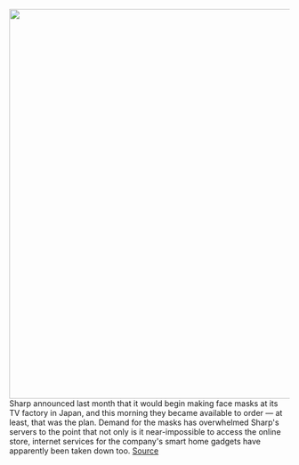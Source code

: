 <img src='https://cdn.vox-cdn.com/thumbor/yp_4sxXaJt1CBFGi2fQr5uXB1C0=/0x0:1800x1200/1200x800/filters:focal(756x456:1044x744)/cdn.vox-cdn.com/uploads/chorus_image/image/66681902/Untitled_2.0.jpg' width='700px' /><br/>
Sharp announced last month that it would begin making face masks at its TV factory in Japan, and this morning they became available to order — at least, that was the plan. Demand for the masks has overwhelmed Sharp's servers to the point that not only is it near-impossible to access the online store, internet services for the company's smart home gadgets have apparently been taken down too.
<a href='https://www.theverge.com/2020/4/21/21229163/sharp-face-mask-demand-server-crash-iot-smart-devices'> Source <a/>
